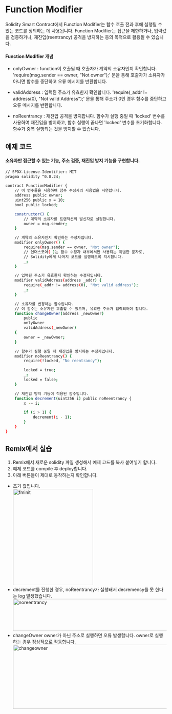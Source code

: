 # Function Modifier
Solidity Smart Contract에서 Function Modifier는 함수 호출 전과 후에 실행될 수 있는 코드를 정의하는 데 사용됩니다. Function Modifier는 접근을 제한하거나, 입력값을 검증하거나, 재진입(reentrancy) 공격을 방지하는 등의 목적으로 활용될 수 있습니다. 

#### Function Modifier 개념 
- onlyOwner : function이 호출될 때 호출자가 계약의 소유자인지 확인합니다. 'require(msg.sender == owner, "Not owner");' 문을 통해 호출자가 소유자가 아니면 함수를 중단하고 오류 메시지를 반환합니다.

- validAddress : 입력된 주소가 유효한지 확인합니다. 'require(_addr != address(0), "Not valid Address");' 문을 통해 주소가 0인 경우 함수를 중단하고 오류 메시지를 반환합니다. 

- noReentrancy : 재진입 공격을 방지합니다. 함수가 실행 중일 때 'locked' 변수를 사용하여 재진입을 방지하고, 함수 실행이 끝나면 'locked' 변수를 초기화합니다. 함수가 중복 실행되는 것을 방지할 수 있습니다.




## 예제 코드
#### 소유자만 접근할 수 있는 기능, 주소 검증, 재진입 방지 기능을 구현합니다.
```bash
// SPDX-License-Identifier: MIT
pragma solidity ^0.8.24;

contract FunctionModifier {
    // 이 변수들을 사용하여 함수 수정자의 사용법을 시연합니다.
    address public owner;
    uint256 public x = 10;
    bool public locked;

    constructor() {
        // 계약의 소유자를 트랜잭션의 발신자로 설정합니다.
        owner = msg.sender;
    }

    // 계약의 소유자인지 확인하는 수정자입니다.
    modifier onlyOwner() {
        require(msg.sender == owner, "Not owner");
        // 언더스코어(_)는 함수 수정자 내부에서만 사용되는 특별한 문자로,
        // Solidity에게 나머지 코드를 실행하도록 지시합니다.
        _;
    }

    // 입력된 주소가 유효한지 확인하는 수정자입니다.
    modifier validAddress(address _addr) {
        require(_addr != address(0), "Not valid address");
        _;
    }

    // 소유자를 변경하는 함수입니다.
    // 이 함수는 소유자만 호출할 수 있으며, 유효한 주소가 입력되어야 합니다.
    function changeOwner(address _newOwner)
        public
        onlyOwner
        validAddress(_newOwner)
    {
        owner = _newOwner;
    }

    // 함수가 실행 중일 때 재진입을 방지하는 수정자입니다.
    modifier noReentrancy() {
        require(!locked, "No reentrancy");

        locked = true;
        _;
        locked = false;
    }

    // 재진입 방지 기능이 적용된 함수입니다.
    function decrement(uint256 i) public noReentrancy {
        x -= i;

        if (i > 1) {
            decrement(i - 1);
        }
    }
}

```


## Remix에서 실습 
1. Remix에서 새로운 solidity 파일 생성해서 예제 코드를 복사 붙여넣기 합니다.
2. 예제 코드를 compile 후 deploy합니다.
3. 아래 버튼들이 제대로 동작하는지 확인합니다.

- 초기 값입니다. <br/>
<img src= "https://github.com/Joon2000/Solidity-modules/blob/01752bdda7fa47e51918004ff029d72416de6492/images/functionmodifier/fminit.png" width="250px" height="300px" 
  title="fminit" alt="fminit"><br/>
- decrement를 진행한 경우, noReentrancy가 실행돼서 decremency를 못 한다는 log 발생했습니다.
<img src= "https://github.com/Joon2000/Solidity-modules/blob/01752bdda7fa47e51918004ff029d72416de6492/images/functionmodifier/noreentrancy.png" width="1000px" height="100px" 
  title="noreentrancy" alt="noreentrancy"><br/>
- changeOwner owner가 아닌 주소로 실행하면 오류 발생합니다. owner로 실행하는 경우 정상적으로 작동합니다.
<img src= "https://github.com/Joon2000/Solidity-modules/blob/01752bdda7fa47e51918004ff029d72416de6492/images/functionmodifier/changeowner.png" width="1000px" height="200px" 
  title="changeowner" alt="changeowner"><br/>
